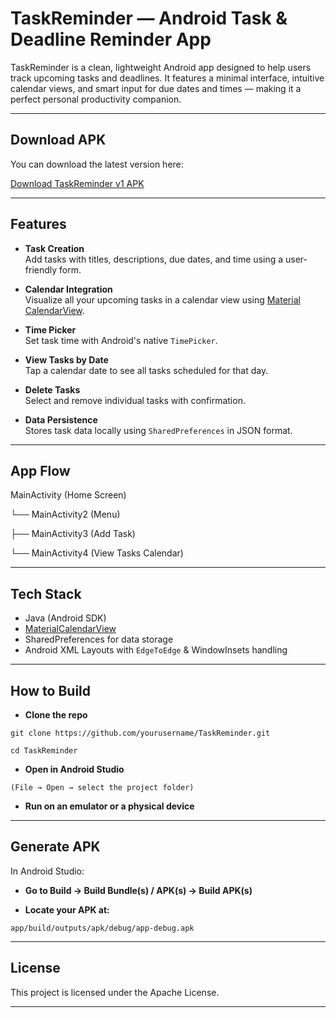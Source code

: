 # TaskReminder — Android Task & Deadline Reminder App

TaskReminder is a clean, lightweight Android app designed to help users track upcoming tasks and deadlines. It features a minimal interface, intuitive calendar views, and smart input for due dates and times — making it a perfect personal productivity companion.

---

## Download APK

You can download the latest version here:

[Download TaskReminder v1 APK](releases/TaskReminder-v1.apk)

---

## Features

- **Task Creation**  
  Add tasks with titles, descriptions, due dates, and time using a user-friendly form.

- **Calendar Integration**  
  Visualize all your upcoming tasks in a calendar view using [Material CalendarView](https://github.com/Applandeo/Material-Calendar-View).

- **Time Picker**  
  Set task time with Android's native `TimePicker`.

- **View Tasks by Date**  
  Tap a calendar date to see all tasks scheduled for that day.

- **Delete Tasks**  
  Select and remove individual tasks with confirmation.

- **Data Persistence**  
  Stores task data locally using `SharedPreferences` in JSON format.

---

## App Flow

MainActivity (Home Screen)

└── MainActivity2 (Menu)

├── MainActivity3 (Add Task)

└── MainActivity4 (View Tasks Calendar)

---

## Tech Stack

- Java (Android SDK)
- [MaterialCalendarView](https://github.com/Applandeo/Material-Calendar-View)
- SharedPreferences for data storage
- Android XML Layouts with `EdgeToEdge` & WindowInsets handling

---

## How to Build

- **Clone the repo**

`git clone https://github.com/yourusername/TaskReminder.git`

`cd TaskReminder`

- **Open in Android Studio**

`(File → Open → select the project folder)`

- **Run on an emulator or a physical device**

---

## Generate APK

In Android Studio:
- **Go to Build → Build Bundle(s) / APK(s) → Build APK(s)**

- **Locate your APK at:**

`app/build/outputs/apk/debug/app-debug.apk`

---

## License

This project is licensed under the Apache License.

---
